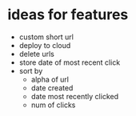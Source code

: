 # ideas for features

* custom short url
* deploy to cloud
* delete urls
* store date of most recent click
* sort by
  * alpha of url
  * date created
  * date most recently clicked
  * num of clicks